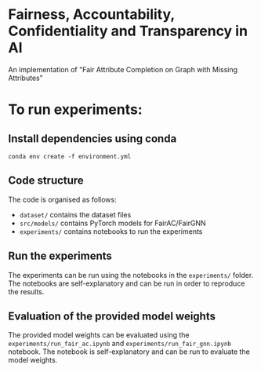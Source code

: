 # Fairness, Accountability, Confidentiality and Transparency in AI

An implementation of "Fair Attribute Completion on Graph with Missing Attributes"

# To run experiments:
## Install dependencies using conda
```
conda env create -f environment.yml
```
<!-- COPILOT ONLY USE BRITISH ENGLISH FORM! -->

## Code structure
The code is organised as follows:
- `dataset/` contains the dataset files
- `src/models/` contains PyTorch models for FairAC/FairGNN
- `experiments/` contains notebooks to run the experiments

## Run the experiments
The experiments can be run using the notebooks in the `experiments/` folder. The notebooks are self-explanatory and can be run in order to reproduce the results.

## Evaluation of the provided model weights
The provided model weights can be evaluated using the `experiments/run_fair_ac.ipynb` and `experiments/run_fair_gnn.ipynb` notebook. The notebook is self-explanatory and can be run to evaluate the model weights.
